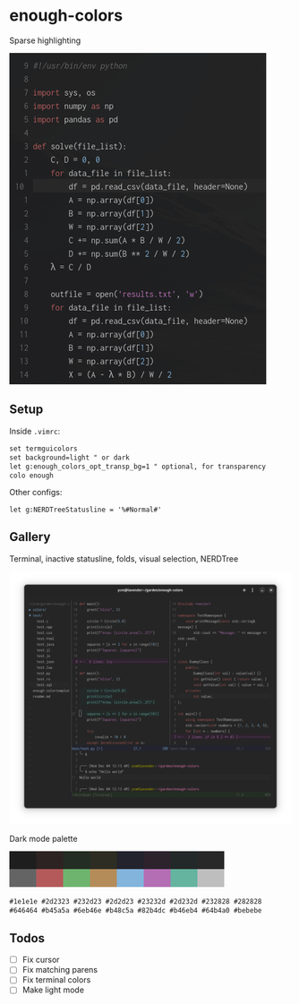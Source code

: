 # enough-colors

Sparse highlighting

![](https://github.com/ycm/enough-colors/blob/master/gallery/splash.png)


## Setup

Inside `.vimrc`:

```vim
set termguicolors
set background=light " or dark
let g:enough_colors_opt_transp_bg=1 " optional, for transparency
colo enough
```

Other configs:

```vim
let g:NERDTreeStatusline = '%#Normal#'
```

## Gallery

Terminal, inactive statusline, folds, visual selection, NERDTree

![](https://github.com/ycm/enough-colors/blob/master/gallery/darkmode_transp.png)

Dark mode palette

![](https://github.com/ycm/enough-colors/blob/master/gallery/darkmode_palette.png)

```
#1e1e1e #2d2323 #232d23 #2d2d23 #23232d #2d232d #232828 #282828
#646464 #b45a5a #6eb46e #b48c5a #82b4dc #b46eb4 #64b4a0 #bebebe
```

## Todos

- [ ] Fix cursor
- [ ] Fix matching parens
- [ ] Fix terminal colors
- [ ] Make light mode
